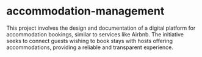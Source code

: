 # accommodation-management
This project involves the design and documentation of a digital platform for accommodation bookings, similar to services like Airbnb. The initiative seeks to connect guests wishing to book stays with hosts offering accommodations, providing a reliable and transparent experience.
